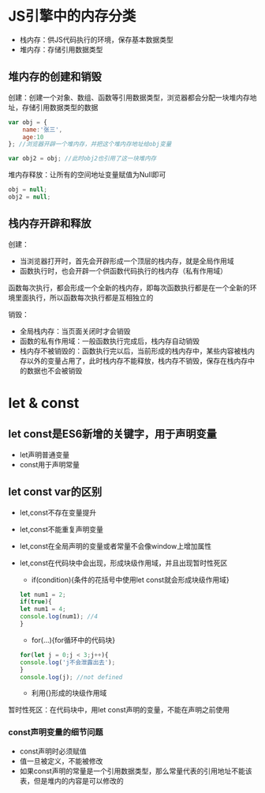 # JS引擎中的内存分类 #
- 栈内存：供JS代码执行的环境，保存基本数据类型
- 堆内存：存储引用数据类型

## 堆内存的创建和销毁 ##

创建：创建一个对象、数组、函数等引用数据类型，浏览器都会分配一块堆内存地址，存储引用数据类型的数据

```javascript
var obj = {
	name:'张三',
	age:10
}; //浏览器开辟一个堆内存，并把这个堆内存地址给obj变量

var obj2 = obj; //此时obj2也引用了这一块堆内存
```

堆内存释放：让所有的空间地址变量赋值为Null即可

```javascript
obj = null;
obj2 = null;
```

## 栈内存开辟和释放 ##

创建：
- 当浏览器打开时，首先会开辟形成一个顶层的栈内存，就是全局作用域
- 函数执行时，也会开辟一个供函数代码执行的栈内存（私有作用域）

函数每次执行，都会形成一个全新的栈内存，即每次函数执行都是在一个全新的环境里面执行，所以函数每次执行都是互相独立的

销毁：
- 全局栈内存：当页面关闭时才会销毁
- 函数的私有作用域：一般函数执行完成后，栈内存自动销毁
- 栈内存不被销毁的：函数执行完以后，当前形成的栈内存中，某些内容被栈内存以外的变量占用了，此时栈内存不能释放，栈内存不销毁，保存在栈内存中的数据也不会被销毁


# let & const #

## let const是ES6新增的关键字，用于声明变量 ##
- let声明普通变量
- const用于声明常量

## let const var的区别 ##

- let,const不存在变量提升
- let,const不能重复声明变量
- let,const在全局声明的变量或者常量不会像window上增加属性
- let,const在代码块中会出现，形成块级作用域，并且出现暂时性死区
	- if(condition){条件的花括号中使用let const就会形成块级作用域}

	```javascript
	let num1 = 2;
	if(true){
	let num1 = 4;
	console.log(num1); //4
	}
	```
	- for(...){for循环中的代码块}

	```javascript
	for(let j = 0;j < 3;j++){
	console.log('j不会泄露出去');
	}
	console.log(j); //not defined
	```
	- 利用{}形成的块级作用域

暂时性死区：在代码块中，用let const声明的变量，不能在声明之前使用

### const声明变量的细节问题 ###
- const声明时必须赋值
- 值一旦被定义，不能被修改
- 如果const声明的常量是一个引用数据类型，那么常量代表的引用地址不能该表，但是堆内的内容是可以修改的